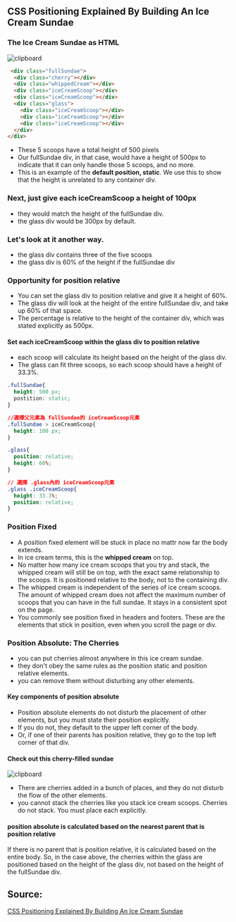 ## CSS Positioning Explained By Building An Ice Cream Sundae
### The Ice Cream Sundae as HTML
![clipboard](http://i.imgur.com/Hr9CDDO.png)
```html
 <div class="fullSundae">
  <div class="cherry"></div>
  <div class="whippedCream"></div>
  <div class="iceCreamScoop"></div>
  <div class="iceCreamScoop"></div>
  <div class="glass">
    <div class="iceCreamScoop"></div>
    <div class="iceCreamScoop"></div>
    <div class="iceCreamScoop"></div>
  </div>
</div>
```
+ These 5 scoops have a total height of 500 pixels 
+ Our fullSundae div, in that case, would have a height of 500px to indicate that it can only handle those 5 scoops, and no more.
+ This is an example of the **default position, static**. We use this to show that the height is unrelated to any container div.

### Next, just give each iceCreamScoop a height of 100px 

+ they would match the height of the fullSundae div.
+ the glass div would be 300px by default.

### Let's look at it another way.

+ the glass div contains three of the five scoops
+ the glass div is 60% of the height if the fullSundae div

### Opportunity for **position relative**

+ You can set the glass div to position relative and give it a height of 60%. 
+ The glass div will look at the height of the entire fullSundae div, and take up 60% of that space. 
+ The percentage is relative to the height of the container div, which was stated explicitly as 500px.

#### Set each iceCreamScoop within the glass div to **position relative** 

+ each scoop will calculate its height based on the height of the glass div. 
+ The glass can fit three scoops, so each scoop should have a height of 33.3%.

```CSS
.fullSundae{
  height: 500 px;
  postition: static;
}

//選擇父元素為 fullSundae的 iceCreamScoop元素
.fullSundae > iceCreamScoop{
  height: 100 px;
} 

.glass{
  position: relative;
  height: 60%;
}

// 選擇 .glass內的 iceCreamScoop元素
.glass .iceCreamScoop{
  height: 33.3%;
  position: relative;
}
```
### Position Fixed
+ A position fixed element will be stuck in place no mattr now far the body extends.
+ In ice cream terms, this is the **whipped cream** on top.
+ No matter how many ice cream scoops that you try and stack, the whipped cream will still be on top, with the exact same relationship to the scoops. It is positioned relative to the body, not to the containing div.
+ The whipped cream is independent of the series of ice cream scoops. The amount of whipped cream does not affect the maximum number of scoops that you can have in the full sundae. It stays in a consistent spot on the page.
+ You commonly see position fixed in headers and footers. These are the elements that stick in position, even when you scroll the page or div.
### Position Absolute: The Cherries
+ you can put cherries almost anywhere in this ice cream sundae.
+ they don't obey the same rules as the position static and position relative elements.
+ you can remove them without disturbing any other elements.
#### Key components of **position absolute**
+ Position absolute elements do not disturb the placement of other elements, but you must state their position explicitly. 
+ If you do not, they default to the upper left corner of the body. 
+ Or, if one of their parents has position relative, they go to the top left corner of that div.
#### Check out this cherry-filled sundae
![clipboard](http://i.imgur.com/PahSx2w.png)
+ There are cherries added in a bunch of places, and they do not disturb the flow of the other elements. 
+ you cannot stack the cherries like you stack ice cream scoops. Cherries do not stack. You must place each explicitly.
#### position absolute is calculated based on the nearest parent that is position relative
If there is no parent that is position relative, it is calculated based on the entire body. So, in the case above, the cherries within the glass are positioned based on the height of the glass div, not based on the height of the fullSundae div.


## Source:
[CSS Positioning Explained By Building An Ice Cream Sundae](https://medium.freecodecamp.com/css-positioning-explained-by-building-an-ice-cream-sundae-831cb884bfa9#.ditucydqb)